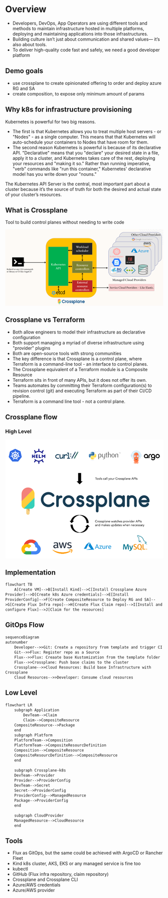 
# Overview
- Developers, DevOps, App Operators are using different tools and methods to maintain infrastructure hosted in multiple platforms, deploying and maintaining applications into those infrastructures.
- Building culture isn’t just about communication and shared values— it’s also about tools.
- To deliver high-quality code fast and safely, we need a good developer platform


## Demo goals
- use crossplane to create opinionated offering to order and deploy azure RG and SA
- create composition, to expose only minimum amount of params

## Why k8s for infrastructure provisioning
Kubernetes is powerful for two big reasons.

- The first is that Kubernetes allows you to treat multiple host
servers - or "Nodes" - as a single computer. This means that
that Kubernetes will auto-schedule your containers to Nodes
that have room for them.
- The second reason Kubernetes is powerful is because of its
declarative API. "Declarative" means that you "declare" your
desired state in a file, apply it to a cluster, and Kubernetes
takes care of the rest, deploying your resources and "making it
so." Rather than running imperative, "verb" commands like "run
this container," Kubernetes' declarative model has you write
down your "nouns."

The Kubernetes API Server is the central, most important part
about a cluster because it’s the source of truth for both the
desired and actual state of your cluster’s resources.

## What is Crossplane
Tool to build control planes without needing to write code

![image](lbOSlqPnmmECrQ.png)

## Crossplane vs Terraform

- Both allow engineers to model their infrastructure as
declarative configuration
- Both support managing a myriad of diverse infrastructure using
"provider" plugins
- Both are open-source tools with strong communities
- The key difference is that Crossplane is a control plane, where
Terraform is a command-line tool - an interface to control
planes.
- The Crossplane equivalent of a Terraform module is a
Composite Resource
- Terraform sits in front of many APIs, but it does not offer its
own.
- Teams automates by committing their Terraform
configuration(s) to revision control  (git) and executing
Terraform as part of their CI/CD pipeline.
- Terraform is a command line tool  - not a control plane.

## Crossplane flow
### High Level

![image](29bJCxihJjFP1L.png)

## Implementation


```mermaid
flowchart TB
    A[Create VM]-->B[Install Kind]-->C[Install Crossplane Azure Provider]-->D[Create k8s Azure credentials]-->E[Install ProviderConfig]-->F[Create CompositeResource to Deploy RG and SA]-->G[Create Flux Infra repo]-->H[Create Flux Claim repo]-->I[Install and configure Flux]-->J[Claim for the resources]
```

## GitOps Flow

```mermaid
sequenceDiagram
autonumber
    Developer-->>Git: Create a repository from template and trigger CI
    Git-->>Flux: Register repo as a Source
    Flux-->>Flux: Creaate base Kustomization from the template folder
    Flux-->>Crossplane: Push base claims to the cluster
    Crossplane-->>Cloud Resources: Build base Infrastructure with Crossplane
    Cloud Resources-->>Developer: Consume cloud resources
```


## Low Level

```mermaid
flowchart LR
    subgraph Application
        DevTeam-->Claim
        Claim-->CompositeResource
    CompositeResource-->Package
    end
    subgraph Platform
    PlatformTeam-->Composition
    PlatformTeam-->CompositeResourcDefinition
    Composition-->CompositeResource
    CompositeResourcDefinition-->CompositeResource
    end

    subgraph Crossplane-k8s
    DevTeam-->Provider
    Provider-->ProviderConfig
    DevTeam-->Secret
    Secret-->ProviderConfig
    ProviderConfig-->ManagedResource
    Package-->ProviderConfig
    end

    subgraph CloudProvider
    ManagedResource-->CloudResource
    end

```


## Tools
- Flux as GitOps, but the same could be achieved with ArgoCD or Rancher Fleet
- Kind k8s cluster, AKS, EKS or any managed service is fine too
- kubectl
- GitHub (Flux infra repository, claim repository)
- Crossplane and Crossplane CLI
- Azure/AWS credentials
- Azure/AWS provider
